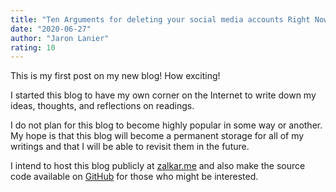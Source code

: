 ```yaml
---
title: "Ten Arguments for deleting your social media accounts Right Now"
date: "2020-06-27"
author: "Jaron Lanier"
rating: 10
---
```


This is my first post on my new blog! How exciting!

I started this blog to have my own corner on the Internet to write down my ideas, thoughts, and reflections on readings. 

I do not plan for this blog to become highly popular in some way or another. My hope is that this blog will become a permanent storage for all of my writings and that I will be able to revisit them in the future. 

I intend to host this blog publicly at [zalkar.me](https://zalkar.me/) and also make the source code available on [GitHub](https://github.com/zalkar-z/zalkar.me) for those who might be interested.

